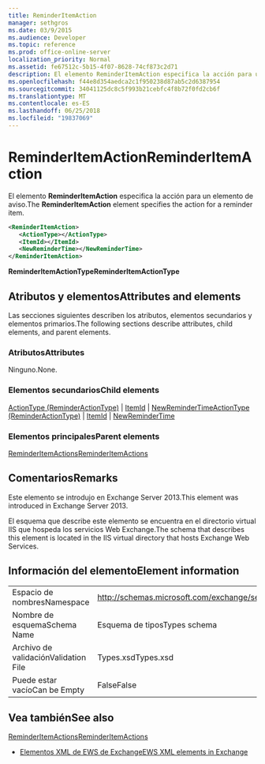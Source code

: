 ```yaml
---
title: ReminderItemAction
manager: sethgros
ms.date: 03/9/2015
ms.audience: Developer
ms.topic: reference
ms.prod: office-online-server
localization_priority: Normal
ms.assetid: fe67512c-5b15-4f07-8628-74cf873c2d71
description: El elemento ReminderItemAction especifica la acción para un elemento de aviso.
ms.openlocfilehash: f44e8d354aedca2c1f950238d87ab5c2d6387954
ms.sourcegitcommit: 34041125dc8c5f993b21cebfc4f8b72f0fd2cb6f
ms.translationtype: MT
ms.contentlocale: es-ES
ms.lasthandoff: 06/25/2018
ms.locfileid: "19837069"
---
```

# <a name="reminderitemaction"></a><span data-ttu-id="c4402-103">ReminderItemAction</span><span class="sxs-lookup"><span data-stu-id="c4402-103">ReminderItemAction</span></span>

<span data-ttu-id="c4402-104">El elemento **ReminderItemAction** especifica la acción para un elemento de aviso.</span><span class="sxs-lookup"><span data-stu-id="c4402-104">The **ReminderItemAction** element specifies the action for a reminder item.</span></span> 
  
```XML
<ReminderItemAction>
   <ActionType></ActionType>
   <ItemId></ItemId>
   <NewReminderTime></NewReminderTime>
</ReminderItemAction>
```

 <span data-ttu-id="c4402-105">**ReminderItemActionType**</span><span class="sxs-lookup"><span data-stu-id="c4402-105">**ReminderItemActionType**</span></span>
## <a name="attributes-and-elements"></a><span data-ttu-id="c4402-106">Atributos y elementos</span><span class="sxs-lookup"><span data-stu-id="c4402-106">Attributes and elements</span></span>

<span data-ttu-id="c4402-107">Las secciones siguientes describen los atributos, elementos secundarios y elementos primarios.</span><span class="sxs-lookup"><span data-stu-id="c4402-107">The following sections describe attributes, child elements, and parent elements.</span></span>
  
### <a name="attributes"></a><span data-ttu-id="c4402-108">Atributos</span><span class="sxs-lookup"><span data-stu-id="c4402-108">Attributes</span></span>

<span data-ttu-id="c4402-109">Ninguno.</span><span class="sxs-lookup"><span data-stu-id="c4402-109">None.</span></span>
  
### <a name="child-elements"></a><span data-ttu-id="c4402-110">Elementos secundarios</span><span class="sxs-lookup"><span data-stu-id="c4402-110">Child elements</span></span>

<span data-ttu-id="c4402-111">[ActionType (ReminderActionType)](actiontype-reminderactiontype.md) | [ItemId](itemid.md) | [NewReminderTime](newremindertime.md)</span><span class="sxs-lookup"><span data-stu-id="c4402-111">[ActionType (ReminderActionType)](actiontype-reminderactiontype.md) | [ItemId](itemid.md) | [NewReminderTime](newremindertime.md)</span></span>
  
### <a name="parent-elements"></a><span data-ttu-id="c4402-112">Elementos principales</span><span class="sxs-lookup"><span data-stu-id="c4402-112">Parent elements</span></span>

[<span data-ttu-id="c4402-113">ReminderItemActions</span><span class="sxs-lookup"><span data-stu-id="c4402-113">ReminderItemActions</span></span>](reminderitemactions.md)
  
## <a name="remarks"></a><span data-ttu-id="c4402-114">Comentarios</span><span class="sxs-lookup"><span data-stu-id="c4402-114">Remarks</span></span>

<span data-ttu-id="c4402-115">Este elemento se introdujo en Exchange Server 2013.</span><span class="sxs-lookup"><span data-stu-id="c4402-115">This element was introduced in Exchange Server 2013.</span></span>
  
<span data-ttu-id="c4402-116">El esquema que describe este elemento se encuentra en el directorio virtual IIS que hospeda los servicios Web Exchange.</span><span class="sxs-lookup"><span data-stu-id="c4402-116">The schema that describes this element is located in the IIS virtual directory that hosts Exchange Web Services.</span></span>
  
## <a name="element-information"></a><span data-ttu-id="c4402-117">Información del elemento</span><span class="sxs-lookup"><span data-stu-id="c4402-117">Element information</span></span>

|||
|:-----|:-----|
|<span data-ttu-id="c4402-118">Espacio de nombres</span><span class="sxs-lookup"><span data-stu-id="c4402-118">Namespace</span></span>  <br/> |http://schemas.microsoft.com/exchange/services/2006/types  <br/> |
|<span data-ttu-id="c4402-119">Nombre de esquema</span><span class="sxs-lookup"><span data-stu-id="c4402-119">Schema Name</span></span>  <br/> |<span data-ttu-id="c4402-120">Esquema de tipos</span><span class="sxs-lookup"><span data-stu-id="c4402-120">Types schema</span></span>  <br/> |
|<span data-ttu-id="c4402-121">Archivo de validación</span><span class="sxs-lookup"><span data-stu-id="c4402-121">Validation File</span></span>  <br/> |<span data-ttu-id="c4402-122">Types.xsd</span><span class="sxs-lookup"><span data-stu-id="c4402-122">Types.xsd</span></span>  <br/> |
|<span data-ttu-id="c4402-123">Puede estar vacío</span><span class="sxs-lookup"><span data-stu-id="c4402-123">Can be Empty</span></span>  <br/> |<span data-ttu-id="c4402-124">False</span><span class="sxs-lookup"><span data-stu-id="c4402-124">False</span></span>  <br/> |
   
## <a name="see-also"></a><span data-ttu-id="c4402-125">Vea también</span><span class="sxs-lookup"><span data-stu-id="c4402-125">See also</span></span>



[<span data-ttu-id="c4402-126">ReminderItemActions</span><span class="sxs-lookup"><span data-stu-id="c4402-126">ReminderItemActions</span></span>](reminderitemactions.md)


- [<span data-ttu-id="c4402-127">Elementos XML de EWS de Exchange</span><span class="sxs-lookup"><span data-stu-id="c4402-127">EWS XML elements in Exchange</span></span>](ews-xml-elements-in-exchange.md)

